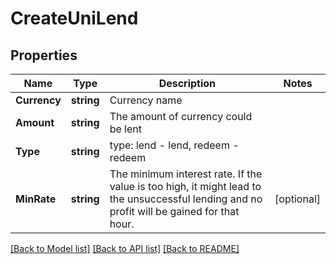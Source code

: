 # CreateUniLend

## Properties

Name | Type | Description | Notes
------------ | ------------- | ------------- | -------------
**Currency** | **string** | Currency name | 
**Amount** | **string** | The amount of currency could be lent | 
**Type** | **string** | type: lend - lend, redeem - redeem | 
**MinRate** | **string** | The minimum interest rate. If the value is too high, it might lead to the unsuccessful lending and no profit will be gained for that hour.  | [optional] 

[[Back to Model list]](../README.md#documentation-for-models) [[Back to API list]](../README.md#documentation-for-api-endpoints) [[Back to README]](../README.md)


